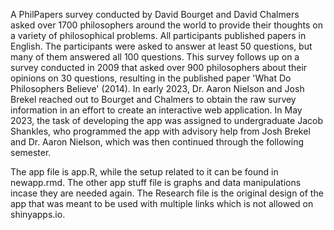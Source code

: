   A PhilPapers survey conducted by David Bourget and David Chalmers asked over 1700 philosophers around the world to provide their thoughts on a variety of philosophical problems. All participants published papers in English. The participants were asked to answer at least 50 questions, but many of them answered all 100 questions. This survey follows up on a survey conducted in 2009 that asked over 900 philosophers about their opinions on 30 questions, resulting in the published paper 'What Do Philosophers Believe' (2014). In early 2023, Dr. Aaron Nielson and Josh Brekel reached out to Bourget and Chalmers to obtain the raw survey information in an effort to create an interactive web application. In May 2023, the task of developing the app was assigned to undergraduate Jacob Shankles, who programmed the app with advisory help from Josh Brekel and Dr. Aaron Nielson, which was then continued through the following semester.

  
  The app file is app.R, while the setup related to it can be found in newapp.rmd. The other app stuff file is graphs and data manipulations incase they are needed again. The Research file is the original design of the app that was meant to be used with multiple links which is not allowed on shinyapps.io.
